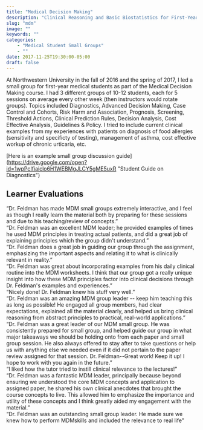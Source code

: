 ```yaml
---
title: "Medical Decision Making"
description: "Clinical Reasoning and Basic Biostatistics for First-Year Medical Students"
slug: "mdm"
image: ""
keywords: ""
categories:
    - "Medical Student Small Groups"
    - ""
date: 2017-11-25T19:30:00-05:00
draft: false
---
```


At Northwestern University in the fall of 2016 and the spring of 2017, I led a small group for first-year medical students as part of the Medical Decision Making course. I had 3 different groups of 10-12 students, each for 5 sessions on average every other week (then instructors would rotate groups). Topics included Diagnostics, Advanced Decision Making, Case Control and Cohorts, Risk Harm and Association, Prognosis, Screening, Threshold Actions, Clinical Prediction Rules, Decision Analysis, Cost Effective Analysis, Guidelines & Policy. I tried to include current clinical examples from my experiences with patients on diagnosis of food allergies (sensitivity and specificty of testing), management of asthma, cost effective workup of chronic urticaria, etc.

[Here is an example small group discussion guide] (https://drive.google.com/open?id=1wpPcIfiaiclo6H1WEBMgJLCY5gME5uxR "Student Guide on Diagnostics")

## Learner Evaluations

  “Dr. Feldman has made MDM small groups extremely interactive, and I feel as though I really learn the material both by preparing for these sessions and due to his teaching/review of concepts.”  
  “Dr. Feldman was an excellent MDM leader; he provided examples of times he used MDM principles in treating actual patients, and did a great job of explaining principles which the group didn't understand.”  
  “Dr. Feldman does a great job in guiding our group through the assignment, emphasizing the important aspects and relating it to what is clinically relevant in reality.”  
  “Dr. Feldman was great about incorporating examples from his daily clinical routine into the MDM worksheets. I think that our group got a really unique insight into how these MDM principles factor into clinical decisions through Dr. Feldman's examples and experiences.”  
  “Nicely done! Dr. Feldman knew his stuff very well.”  
  “Dr. Feldman was an amazing MDM group leader -- keep him teaching this as long as possible! He engaged all group members, had clear expectations, explained all the material clearly, and helped us bring clinical reasoning from abstract principles to practical, real-world applications.”  
  “Dr. Feldman was a great leader of our MDM small group. He was consistently prepared for small group, and helped guide our group in what major takeaways we should be holding onto from each paper and small group session. He also always offered to stay after to take questions or help us with anything else we needed even if it did not pertain to the paper review assigned for that session. Dr. Feldman--Great work! Keep it up! I hope to work with you again in the future.”  
  “I liked how the tutor tried to instill clinical relevance to the lectures!”  
  “Dr. Feldman was a fantastic MDM leader, principally because beyond ensuring we understood the core MDM concepts and application to assigned paper, he shared his own clinical anecdotes that brought the course concepts to live. This allowed him to emphasize the importance and utility of these concepts and I think greatly aided my engagement with the material.”  
  “Dr. Feldman was an outstanding small group leader. He made sure we knew how to perform MDMskills and included the relevance to real life”

